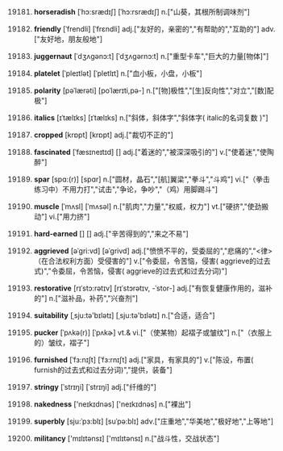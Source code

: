 19181. **horseradish**
[ˈhɔ:srædɪʃ]  [ˈhɔ:rsrædɪʃ]
n.["山葵，其根所制调味剂"]  

19182. **friendly**
[ˈfrendli]  [ˈfrɛndli]
adj.["友好的，亲密的","有帮助的","互助的"]  adv.["友好地，朋友般地"]  

19183. **juggernaut**
[ˈdʒʌgənɔ:t]  [ˈdʒʌgərnɔ:t]
n.["重型卡车","巨大的力量[物体]"]  

19184. **platelet**
[ˈpleɪtlət]  [ˈpletlɪt]
n.["血小板，小盘，小板"]  

19185. **polarity**
[pəˈlærəti]  [poˈlærɪti,pə-]
n.["[物]极性","[生]反向性","对立","[数]配极"]  

19186. **italics**
[ɪˈtælɪks]  [ɪˈtælɪks]
n.["斜体，斜体字","斜体字( italic的名词复数 )"]  

19187. **cropped**
[krɒpt]  [krɒpt]
adj.["裁切不正的"]  

19188. **fascinated**
[ˈfæsɪneɪtɪd]  []
adj.["着迷的","被深深吸引的"]  v.["使着迷","使陶醉"]  

19189. **spar**
[spɑ:(r)]  [spɑr]
n.["圆材，晶石","[航]翼梁","拳斗","斗鸡"]  vi.["（拳击练习中）不用力打","试击","争论，争吵","（鸡）用脚踢斗"]  

19190. **muscle**
[ˈmʌsl]  [ˈmʌsəl]
n.["肌肉","力量","权威，权力"]  vt.["硬挤","使劲搬动"]  vi.["用力挤"]  

19191. **hard-earned**
[]  []
adj.["辛苦得到的","来之不易"]  

19192. **aggrieved**
[əˈgri:vd]  [əˈɡrivd]
adj.["愤愤不平的，受委屈的","悲痛的","<律>（在合法权利方面）受侵害的"]  v.["令委屈，令苦恼，侵害( aggrieve的过去式)","令委屈，令苦恼，侵害( aggrieve的过去式和过去分词)"]  

19193. **restorative**
[rɪˈstɔ:rətɪv]  [rɪˈstɔrətɪv, -ˈstor-]
adj.["有恢复健康作用的，滋补的"]  n.["滋补品，补药","兴奋剂"]  

19194. **suitability**
[ˌsju:tə'bɪlətɪ]  [ˌsju:tə'bɪlətɪ]
n.["合适，适合"]  

19195. **pucker**
[ˈpʌkə(r)]  [ˈpʌkɚ]
vt.& vi.["（使某物）起褶子或皱纹"]  n.["（衣服上的）皱纹，褶子"]  

19196. **furnished**
[ˈfɜ:nɪʃt]  [ˈfɜ:rnɪʃt]
adj.["家具，有家具的"]  v.["陈设，布置( furnish的过去式和过去分词)","提供，装备"]  

19197. **stringy**
[ˈstrɪŋi]  [ˈstrɪŋi]
adj.["纤维的"]  

19198. **nakedness**
['neɪkɪdnəs]  ['neɪkɪdnəs]
n.["裸出"]  

19199. **superbly**
[sju:ˈpɜ:blɪ]  [suˈpə:blɪ]
adv.["庄重地","华美地","极好地","上等地"]  

19200. **militancy**
['mɪlɪtənsɪ]  ['mɪlɪtənsɪ]
n.["战斗性，交战状态"]  

